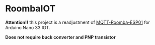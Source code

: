 # RoombaIOT
<B>Attention!!</B> this project is a readjustment of [MQTT-Roomba-ESP01](https://github.com/thehookup/MQTT-Roomba-ESP01) for Arduino Nano 33 IOT.<br>

<B>Does not require buck converter and PNP transistor</B>



